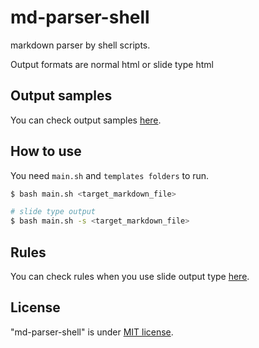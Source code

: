 # md-parser-shell
markdown parser by shell scripts.

Output formats are normal html or slide type html

## Output samples
You can check output samples [here](https://kokoichi206.github.io/md-parser-shell/).

## How to use
You need `main.sh` and `templates folders` to run.

``` sh
$ bash main.sh <target_markdown_file>

# slide type output
$ bash main.sh -s <target_markdown_file>
```

## Rules
You can check rules when you use slide output type [here](https://kokoichi206.github.io/md-parser-shell/).

## License 
"md-parser-shell" is under [MIT license](./LICENSE).
